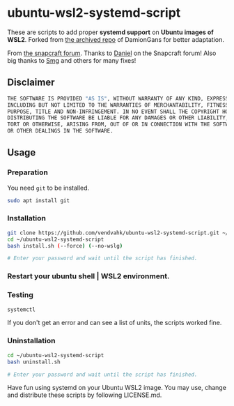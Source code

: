 # ubuntu-wsl2-systemd-script

These are scripts to add proper **systemd support** on **Ubuntu images of WSL2**.
Forked from [the archived repo](https://github.com/DamionGans/ubuntu-wsl2-systemd-script) of DamionGans for better adaptation.

From [the snapcraft forum](https://forum.snapcraft.io/t/running-snaps-on-wsl2-insiders-only-for-now/13033).
Thanks to [Daniel](https://forum.snapcraft.io/u/daniel) on the Snapcraft forum!
Also big thanks to [Smg](https://github.com/FiestaLake) and others for many fixes! 

## Disclaimer
```sh
THE SOFTWARE IS PROVIDED "AS IS", WITHOUT WARRANTY OF ANY KIND, EXPRESS OR IMPLIED,
INCLUDING BUT NOT LIMITED TO THE WARRANTIES OF MERCHANTABILITY, FITNESS FOR A PARTICULAR
PURPOSE, TITLE AND NON-INFRINGEMENT. IN NO EVENT SHALL THE COPYRIGHT HOLDERS OR ANYONE
DISTRIBUTING THE SOFTWARE BE LIABLE FOR ANY DAMAGES OR OTHER LIABILITY, WHETHER IN CONTRACT,
TORT OR OTHERWISE, ARISING FROM, OUT OF OR IN CONNECTION WITH THE SOFTWARE OR THE USE
OR OTHER DEALINGS IN THE SOFTWARE.
```

## Usage
### Preparation
You need ```git``` to be installed.
```sh
sudo apt install git
```

### Installation
```sh
git clone https://github.com/vendvahk/ubuntu-wsl2-systemd-script.git ~/ubuntu-wsl2-systemd-script
cd ~/ubuntu-wsl2-systemd-script
bash install.sh (--force) (--no-wslg)

# Enter your password and wait until the script has finished.
```

### Restart your ubuntu shell | WSL2 environment.
### Testing
```sh
systemctl
```
If you don't get an error and can see a list of units, the scripts worked fine.

### Uninstallation
```sh
cd ~/ubuntu-wsl2-systemd-script
bash uninstall.sh

# Enter your password and wait until the script has finished.
```

Have fun using systemd on your Ubuntu WSL2 image. 
You may use, change and distribute these scripts by following LICENSE.md.
